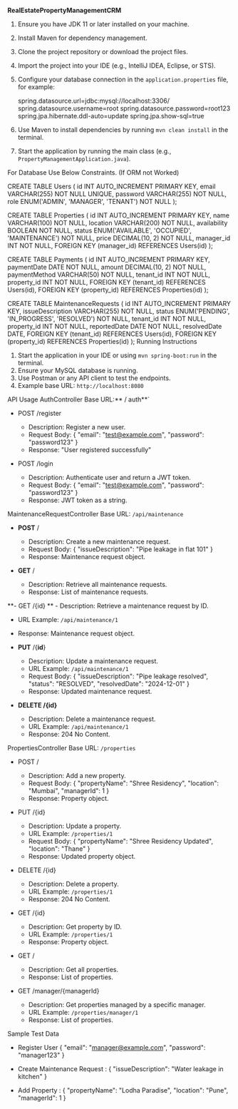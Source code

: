 **RealEstatePropertyManagementCRM**

1. Ensure you have JDK 11 or later installed on your machine.
2. Install Maven for dependency management.
3. Clone the project repository or download the project files.
4. Import the project into your IDE (e.g., IntelliJ IDEA, Eclipse, or STS).
5. Configure your database connection in the `application.properties` file, for example:

    spring.datasource.url=jdbc:mysql://localhost:3306/ 
    spring.datasource.username=root
    spring.datasource.password=root123
    spring.jpa.hibernate.ddl-auto=update
    spring.jpa.show-sql=true

6. Use Maven to install dependencies by running `mvn clean install` in the terminal.
7. Start the application by running the main class (e.g., `PropertyManagementApplication.java`).


For Database Use Below Constraints. (If ORM not Worked)


CREATE TABLE Users (
    id INT AUTO_INCREMENT PRIMARY KEY,
    email VARCHAR(255) NOT NULL UNIQUE,
    password VARCHAR(255) NOT NULL,
    role ENUM('ADMIN', 'MANAGER', 'TENANT') NOT NULL
);

CREATE TABLE Properties (
    id INT AUTO_INCREMENT PRIMARY KEY,
    name VARCHAR(100) NOT NULL,
    location VARCHAR(200) NOT NULL,
    availability BOOLEAN NOT NULL,
    status ENUM('AVAILABLE', 'OCCUPIED', 'MAINTENANCE') NOT NULL,
    price DECIMAL(10, 2) NOT NULL,
    manager_id INT NOT NULL,
    FOREIGN KEY (manager_id) REFERENCES Users(id)
);

CREATE TABLE Payments (
    id INT AUTO_INCREMENT PRIMARY KEY,
    paymentDate DATE NOT NULL,
    amount DECIMAL(10, 2) NOT NULL,
    paymentMethod VARCHAR(50) NOT NULL,
    tenant_id INT NOT NULL,
    property_id INT NOT NULL,
    FOREIGN KEY (tenant_id) REFERENCES Users(id),
    FOREIGN KEY (property_id) REFERENCES Properties(id)
);

CREATE TABLE MaintenanceRequests (
    id INT AUTO_INCREMENT PRIMARY KEY,
    issueDescription VARCHAR(255) NOT NULL,
    status ENUM('PENDING', 'IN_PROGRESS', 'RESOLVED') NOT NULL,
    tenant_id INT NOT NULL,
    property_id INT NOT NULL,
    reportedDate DATE NOT NULL,
    resolvedDate DATE,
    FOREIGN KEY (tenant_id) REFERENCES Users(id),
    FOREIGN KEY (property_id) REFERENCES Properties(id)
);
Running Instructions

1. Start the application in your IDE or using `mvn spring-boot:run` in the terminal.
2. Ensure your MySQL database is running.
3. Use Postman or any API client to test the endpoints.
4. Example base URL: `http://localhost:8080`

API Usage
AuthController
Base URL:** / auth**`

- POST /register
  - Description: Register a new user.
  - Request Body:
    {
        "email": "test@example.com",
        "password": "password123"
    }
  - Response: "User registered successfully"

- POST /login
  - Description: Authenticate user and return a JWT token.
  - Request Body:
    {
        "email": "test@example.com",
        "password": "password123"
    }
  - Response: JWT token as a string.

MaintenanceRequestController
Base URL: `/api/maintenance`

- **POST** /
  - Description: Create a new maintenance request.
  - Request Body:
    {
        "issueDescription": "Pipe leakage in flat 101"
    }
  - Response: Maintenance request object.

- **GET** /
  - Description: Retrieve all maintenance requests.
  - Response: List of maintenance requests.

**- GET /{id}
**  - Description: Retrieve a maintenance request by ID.
  - URL Example: `/api/maintenance/1`
  - Response: Maintenance request object.

- **PUT** /{**id**}
  - Description: Update a maintenance request.
  - URL Example: `/api/maintenance/1`
  - Request Body:
    {
        "issueDescription": "Pipe leakage resolved",
        "status": "RESOLVED",
        "resolvedDate": "2024-12-01"
    }
  - Response: Updated maintenance request.

- **DELETE /{id}**
  - Description: Delete a maintenance request.
  - URL Example: `/api/maintenance/1`
  - Response: 204 No Content.

PropertiesController
Base URL: `/properties`

- POST /
  - Description: Add a new property.
  - Request Body:
    {
        "propertyName": "Shree Residency",
        "location": "Mumbai",
        "managerId": 1
    }
  - Response: Property object.

- PUT /{id}
  - Description: Update a property.
  - URL Example: `/properties/1`
  - Request Body:
    {
        "propertyName": "Shree Residency Updated",
        "location": "Thane"
    }
  - Response: Updated property object.

- DELETE /{id}
  - Description: Delete a property.
  - URL Example: `/properties/1`
  - Response: 204 No Content.

- GET /{id}
  - Description: Get property by ID.
  - URL Example: `/properties/1`
  - Response: Property object.

- GET /
  - Description: Get all properties.
  - Response: List of properties.

- GET /manager/{managerId}
  - Description: Get properties managed by a specific manager.
  - URL Example: `/properties/manager/1`
  - Response: List of properties.

Sample Test Data

- Register User
  {
      "email": "manager@example.com",
      "password": "manager123"
  }

- Create Maintenance Request :
  {
      "issueDescription": "Water leakage in kitchen"
  }

- Add Property :
  {
      "propertyName": "Lodha Paradise",
      "location": "Pune",
      "managerId": 1
  }


